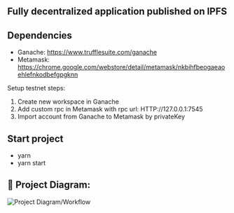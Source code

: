 ## Fully decentralized application published on IPFS

## Dependencies
- Ganache: https://www.trufflesuite.com/ganache
- Metamask: https://chrome.google.com/webstore/detail/metamask/nkbihfbeogaeaoehlefnkodbefgpgknn

Setup testnet steps:
1. Create new workspace in Ganache
2. Add custom rpc in Metamask with rpc url: HTTP://127.0.0.1:7545
3. Import account from Ganache to Metamask by privateKey

## Start project
- yarn
- yarn start

## 🔧 Project Diagram:
![Project Diagram/Workflow](https://i.gyazo.com/827138d2e256cffbe00e34a15afa39e2.png)
